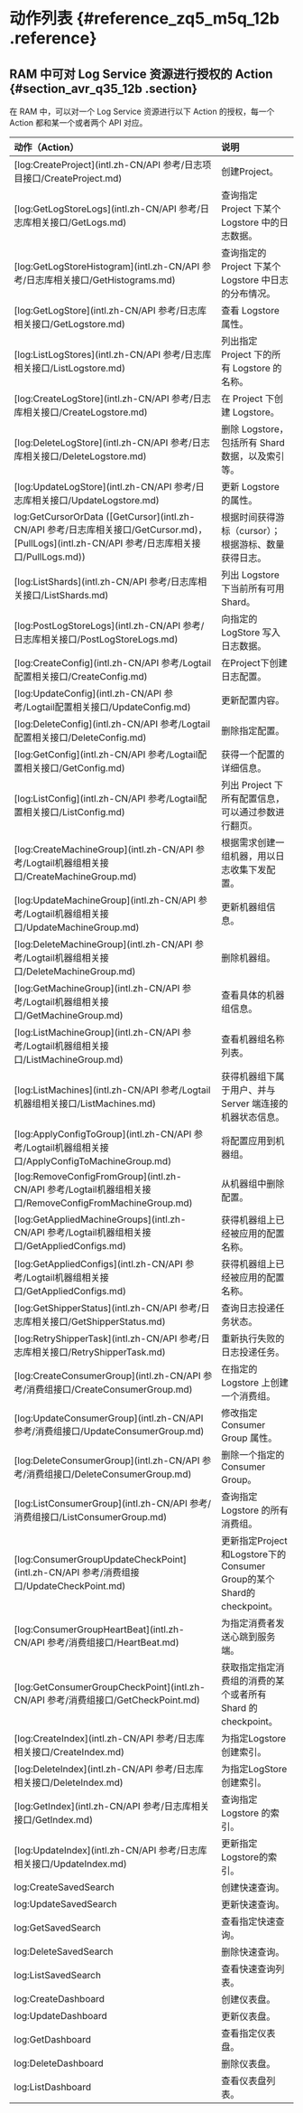# 动作列表 {#reference_zq5_m5q_12b .reference}

## RAM 中可对 Log Service 资源进行授权的 Action {#section_avr_q35_12b .section}

在 RAM 中，可以对一个 Log Service 资源进行以下 Action 的授权，每一个 Action 都和某一个或者两个 API 对应。

|动作（Action）|说明|
|:---------|:-|
|[log:CreateProject](intl.zh-CN/API 参考/日志项目接口/CreateProject.md)|创建Project。|
|[log:GetLogStoreLogs](intl.zh-CN/API 参考/日志库相关接口/GetLogs.md)|查询指定 Project 下某个 Logstore 中的日志数据。|
|[log:GetLogStoreHistogram](intl.zh-CN/API 参考/日志库相关接口/GetHistograms.md)|查询指定的 Project 下某个 Logstore 中日志的分布情况。|
|[log:GetLogStore](intl.zh-CN/API 参考/日志库相关接口/GetLogstore.md)|查看 Logstore 属性。|
|[log:ListLogStores](intl.zh-CN/API 参考/日志库相关接口/ListLogstore.md)|列出指定 Project 下的所有 Logstore 的名称。|
|[log:CreateLogStore](intl.zh-CN/API 参考/日志库相关接口/CreateLogstore.md)|在 Project 下创建 Logstore。|
|[log:DeleteLogStore](intl.zh-CN/API 参考/日志库相关接口/DeleteLogstore.md)|删除 Logstore，包括所有 Shard 数据，以及索引等。|
|[log:UpdateLogStore](intl.zh-CN/API 参考/日志库相关接口/UpdateLogstore.md)|更新 Logstore 的属性。|
|log:GetCursorOrData \([GetCursor](intl.zh-CN/API 参考/日志库相关接口/GetCursor.md)，[PullLogs](intl.zh-CN/API 参考/日志库相关接口/PullLogs.md)\)|根据时间获得游标（cursor）；根据游标、数量获得日志。|
|[log:ListShards](intl.zh-CN/API 参考/日志库相关接口/ListShards.md)|列出 Logstore 下当前所有可用 Shard。|
|[log:PostLogStoreLogs](intl.zh-CN/API 参考/日志库相关接口/PostLogStoreLogs.md)|向指定的 LogStore 写入日志数据。|
|[log:CreateConfig](intl.zh-CN/API 参考/Logtail配置相关接口/CreateConfig.md)|在Project下创建日志配置。|
|[log:UpdateConfig](intl.zh-CN/API 参考/Logtail配置相关接口/UpdateConfig.md)|更新配置内容。|
|[log:DeleteConfig](intl.zh-CN/API 参考/Logtail配置相关接口/DeleteConfig.md)|删除指定配置。|
|[log:GetConfig](intl.zh-CN/API 参考/Logtail配置相关接口/GetConfig.md)|获得一个配置的详细信息。|
|[log:ListConfig](intl.zh-CN/API 参考/Logtail配置相关接口/ListConfig.md)|列出 Project 下所有配置信息，可以通过参数进行翻页。|
|[log:CreateMachineGroup](intl.zh-CN/API 参考/Logtail机器组相关接口/CreateMachineGroup.md)|根据需求创建一组机器，用以日志收集下发配置。|
|[log:UpdateMachineGroup](intl.zh-CN/API 参考/Logtail机器组相关接口/UpdateMachineGroup.md)|更新机器组信息。|
|[log:DeleteMachineGroup](intl.zh-CN/API 参考/Logtail机器组相关接口/DeleteMachineGroup.md)|删除机器组。|
|[log:GetMachineGroup](intl.zh-CN/API 参考/Logtail机器组相关接口/GetMachineGroup.md)|查看具体的机器组信息。|
|[log:ListMachineGroup](intl.zh-CN/API 参考/Logtail机器组相关接口/ListMachineGroup.md)|查看机器组名称列表。|
|[log:ListMachines](intl.zh-CN/API 参考/Logtail机器组相关接口/ListMachines.md)|获得机器组下属于用户、并与Server 端连接的机器状态信息。|
|[log:ApplyConfigToGroup](intl.zh-CN/API 参考/Logtail机器组相关接口/ApplyConfigToMachineGroup.md)|将配置应用到机器组。|
|[log:RemoveConfigFromGroup](intl.zh-CN/API 参考/Logtail机器组相关接口/RemoveConfigFromMachineGroup.md)|从机器组中删除配置。|
|[log:GetAppliedMachineGroups](intl.zh-CN/API 参考/Logtail机器组相关接口/GetAppliedConfigs.md)|获得机器组上已经被应用的配置名称。|
|[log:GetAppliedConfigs](intl.zh-CN/API 参考/Logtail机器组相关接口/GetAppliedConfigs.md)|获得机器组上已经被应用的配置名称。|
|[log:GetShipperStatus](intl.zh-CN/API 参考/日志库相关接口/GetShipperStatus.md)|查询日志投递任务状态。|
|[log:RetryShipperTask](intl.zh-CN/API 参考/日志库相关接口/RetryShipperTask.md)|重新执行失败的日志投递任务。|
|[log:CreateConsumerGroup](intl.zh-CN/API 参考/消费组接口/CreateConsumerGroup.md)|在指定的 Logstore 上创建一个消费组。|
|[log:UpdateConsumerGroup](intl.zh-CN/API 参考/消费组接口/UpdateConsumerGroup.md)|修改指定 Consumer Group 属性。|
|[log:DeleteConsumerGroup](intl.zh-CN/API 参考/消费组接口/DeleteConsumerGroup.md)|删除一个指定的 Consumer Group。|
|[log:ListConsumerGroup](intl.zh-CN/API 参考/消费组接口/ListConsumerGroup.md)|查询指定 Logstore 的所有消费组。|
|[log:ConsumerGroupUpdateCheckPoint](intl.zh-CN/API 参考/消费组接口/UpdateCheckPoint.md)|更新指定Project和Logstore下的Consumer Group的某个Shard的checkpoint。|
|[log:ConsumerGroupHeartBeat](intl.zh-CN/API 参考/消费组接口/HeartBeat.md)|为指定消费者发送心跳到服务端。|
|[log:GetConsumerGroupCheckPoint](intl.zh-CN/API 参考/消费组接口/GetCheckPoint.md)|获取指定指定消费组的消费的某个或者所有 Shard 的checkpoint。|
|[log:CreateIndex](intl.zh-CN/API 参考/日志库相关接口/CreateIndex.md)|为指定Logstore创建索引。|
|[log:DeleteIndex](intl.zh-CN/API 参考/日志库相关接口/DeleteIndex.md)|为指定LogStore创建索引。|
|[log:GetIndex](intl.zh-CN/API 参考/日志库相关接口/GetIndex.md)|查询指定 Logstore 的索引。|
|[log:UpdateIndex](intl.zh-CN/API 参考/日志库相关接口/UpdateIndex.md)|更新指定Logstore的索引。|
|log:CreateSavedSearch|创建快速查询。|
|log:UpdateSavedSearch|更新快速查询。|
|log:GetSavedSearch|查看指定快速查询。|
|log:DeleteSavedSearch|删除快速查询。|
|log:ListSavedSearch|查看快速查询列表。|
|log:CreateDashboard|创建仪表盘。|
|log:UpdateDashboard|更新仪表盘。|
|log:GetDashboard|查看指定仪表盘。|
|log:DeleteDashboard|删除仪表盘。|
|log:ListDashboard|查看仪表盘列表。|


